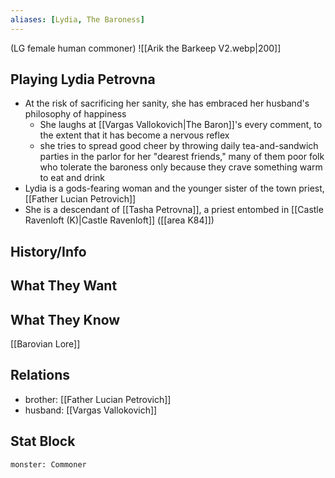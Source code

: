 ```yaml
---
aliases: [Lydia, The Baroness]
---
```

(LG female human commoner)
![[Arik the Barkeep V2.webp|200]]
## Playing Lydia Petrovna
- At the risk of sacrificing her sanity, she has embraced her husband's philosophy of happiness
	- She laughs at [[Vargas Vallokovich|The Baron]]'s every comment, to the extent that it has become a nervous reflex
	- she tries to spread good cheer by throwing daily tea-and-sandwich parties in the parlor for her "dearest friends," many of them poor folk who tolerate the baroness only because they crave something warm to eat and drink
- Lydia is a gods-fearing woman and the younger sister of the town priest, [[Father Lucian Petrovich]]
- She is a descendant of [[Tasha Petrovna]], a priest entombed in [[Castle Ravenloft (K)|Castle Ravenloft]] ([[area K84]])

## History/Info

## What They Want

## What They Know
[[Barovian Lore]]

## Relations
- brother: [[Father Lucian Petrovich]]
- husband: [[Vargas Vallokovich]]

## Stat Block

```statblock
monster: Commoner
```

```dataviewjs
```
